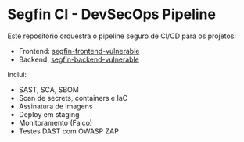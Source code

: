 # Segfin CI - DevSecOps Pipeline

Este repositório orquestra o pipeline seguro de CI/CD para os projetos:
- Frontend: [segfin-frontend-vulnerable](https://github.com/azvmendes/segfin-frontend-secure)
- Backend: [segfin-backend-vulnerable](https://github.com/azvmendes/segfin-backend-secure)

Inclui:
- SAST, SCA, SBOM
- Scan de secrets, containers e IaC
- Assinatura de imagens
- Deploy em staging
- Monitoramento (Falco)
- Testes DAST com OWASP ZAP
